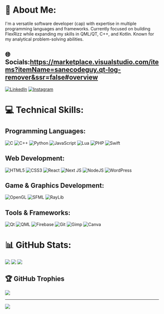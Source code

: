 # 💫 About Me:
I'm a versatile software developer (cap)  with expertise in multiple programming languages and frameworks. Currently focused on building FlexRizz while expanding my skills in QML/QT, C++, and Kotlin. Known for my analytical problem-solving abilities.

## 🌐 Socials:https://marketplace.visualstudio.com/items?itemName=sanecodeguy.qt-log-remover&ssr=false#overview
[![LinkedIn](https://img.shields.io/badge/LinkedIn-%230077B5.svg?logo=linkedin&logoColor=white)](https://linkedin.com/in/ali-rizvi-7b57b628a)
[![Instagram](https://img.shields.io/badge/Instagram-%23E4405F.svg?logo=Instagram&logoColor=white)](https://instagram.com/doubleroote)

# 💻 Technical Skills:

## Programming Languages:
![C](https://img.shields.io/badge/c-%2300599C.svg?style=for-the-badge&logo=c&logoColor=white)
![C++](https://img.shields.io/badge/c++-%2300599C.svg?style=for-the-badge&logo=c%2B%2B&logoColor=white)
![Python](https://img.shields.io/badge/python-3670A0?style=for-the-badge&logo=python&logoColor=ffdd54)
![JavaScript](https://img.shields.io/badge/javascript-%23323330.svg?style=for-the-badge&logo=javascript&logoColor=%23F7DF1E)
![Lua](https://img.shields.io/badge/lua-%232C2D72.svg?style=for-the-badge&logo=lua&logoColor=white)
![PHP](https://img.shields.io/badge/php-%23777BB4.svg?style=for-the-badge&logo=php&logoColor=white)
![Swift](https://img.shields.io/badge/swift-F54A2A?style=for-the-badge&logo=swift&logoColor=white)

## Web Development:
![HTML5](https://img.shields.io/badge/html5-%23E34F26.svg?style=for-the-badge&logo=html5&logoColor=white)
![CSS3](https://img.shields.io/badge/css3-%231572B6.svg?style=for-the-badge&logo=css3&logoColor=white)
![React](https://img.shields.io/badge/react-%2320232a.svg?style=for-the-badge&logo=react&logoColor=%2361DAFB)
![Next JS](https://img.shields.io/badge/Next-black?style=for-the-badge&logo=next.js&logoColor=white)
![NodeJS](https://img.shields.io/badge/node.js-6DA55F?style=for-the-badge&logo=node.js&logoColor=white)
![WordPress](https://img.shields.io/badge/WordPress-%23117AC9.svg?style=for-the-badge&logo=WordPress&logoColor=white)

## Game & Graphics Development:
![OpenGL](https://img.shields.io/badge/OpenGL-%23FFFFFF.svg?style=for-the-badge&logo=opengl)
![SFML](https://img.shields.io/badge/SFML-17A1E6?style=for-the-badge&logo=sfml&logoColor=white)
![RayLib](https://img.shields.io/badge/RAYLIB-FFFFFF?style=for-the-badge&logo=raylib&logoColor=black)

## Tools & Frameworks:
![Qt](https://img.shields.io/badge/Qt-%23217346.svg?style=for-the-badge&logo=qt&logoColor=white)
![QML](https://img.shields.io/badge/QML-4FC08D?style=for-the-badge&logo=qt&logoColor=white)
![Firebase](https://img.shields.io/badge/firebase-%23039BE5.svg?style=for-the-badge&logo=firebase)
![Git](https://img.shields.io/badge/git-%23F05033.svg?style=for-the-badge&logo=git&logoColor=white)
![Gimp](https://img.shields.io/badge/Gimp-657D8B?style=for-the-badge&logo=gimp&logoColor=FFFFFF)
![Canva](https://img.shields.io/badge/Canva-%2300C4CC.svg?style=for-the-badge&logo=Canva&logoColor=white)

# 📊 GitHub Stats:
![](https://github-readme-stats.vercel.app/api?username=sanecodeguy&theme=dark&hide_border=false&include_all_commits=true&count_private=false)
![](https://github-readme-streak-stats.herokuapp.com/?user=sanecodeguy&theme=dark&hide_border=false)
![](https://github-readme-stats.vercel.app/api/top-langs/?username=sanecodeguy&theme=dark&hide_border=false&include_all_commits=true&count_private=false&layout=compact)

## 🏆 GitHub Trophies
![](https://github-profile-trophy.vercel.app/?username=sanecodeguy&theme=onedark&no-frame=false&no-bg=true&margin-w=4)

---
[![](https://visitcount.itsvg.in/api?id=sanecodeguy&icon=0&color=0)](https://visitcount.itsvg.in)
